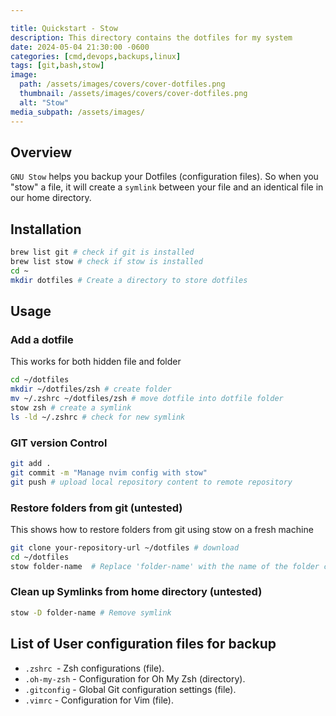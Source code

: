 ```yaml
---

title: Quickstart - Stow
description: This directory contains the dotfiles for my system
date: 2024-05-04 21:30:00 -0600
categories: [cmd,devops,backups,linux]
tags: [git,bash,stow]
image:
  path: /assets/images/covers/cover-dotfiles.png
  thumbnail: /assets/images/covers/cover-dotfiles.png
  alt: "Stow"
media_subpath: /assets/images/
---
```




## Overview

`GNU Stow` helps you backup your Dotfiles (configuration files). So when you "stow" a file, it will create a `symlink` between your file and an identical file in our home directory.


## Installation

```bash
brew list git # check if git is installed
brew list stow # check if stow is installed
cd ~
mkdir dotfiles # Create a directory to store dotfiles
```

## Usage

### Add a dotfile
This works for both hidden file and folder

```bash
cd ~/dotfiles
mkdir ~/dotfiles/zsh # create folder
mv ~/.zshrc ~/dotfiles/zsh # move dotfile into dotfile folder
stow zsh # create a symlink
ls -ld ~/.zshrc # check for new symlink
```

### GIT version Control
```bash
git add .
git commit -m "Manage nvim config with stow"
git push # upload local repository content to remote repository
```

### Restore folders from git (untested)

This shows how to restore folders from git using stow on a fresh machine

```bash
git clone your-repository-url ~/dotfiles # download
cd ~/dotfiles
stow folder-name  # Replace 'folder-name' with the name of the folder containing your config files, e.g., zsh, oh-my-zsh, etc.
```

### Clean up Symlinks from home directory (untested)
```bash
stow -D folder-name # Remove symlink
```

## List of User configuration files for backup

* `.zshrc `- Zsh configurations (file).
* `.oh-my-zsh` - Configuration for Oh My Zsh (directory).
* `.gitconfig` - Global Git configuration settings (file).
*  `.vimrc` - Configuration for Vim (file).
